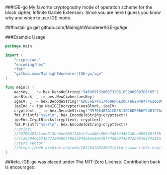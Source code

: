 ###IGE-go
My favorite cryptography mode of operation scheme for the block cipher, Infinite Garble Extension.
Since you are here I guess you know why and when to use IGE mode.

###Install
go get github.com/MidnightWonderer/IGE-go/ige

###Example Usage
```Go
package main

import (
	"crypto/aes"
	"encoding/hex"
	"fmt"
	"github.com/MidnightWonderer/IGE-go/ige"
)

func main() {
	aesKey, _ := hex.DecodeString("5468697320697320616E20696D706C65")
	aesBlock, _ := aes.NewCipher(aesKey)
	igeIV, _ := hex.DecodeString("6D656E746174696F6E206F6620494745206D6F646520666F72204F70656E5353")
	igeEnc := ige.NewIGEEncrypter(aesBlock, igeIV)
	crypttext, _ := hex.DecodeString("99706487A1CDE613BC6DE0B6F24B1C7AA448C8B9C3403E3467A8CAD89340F53B")
	fmt.Printf("%s\r\n", hex.EncodeToString(crypttext))
	igeEnc.CryptBlocks(crypttext, crypttext)
	fmt.Printf("%s\r\n", hex.EncodeToString(crypttext))
	//print:
	//99706487a1cde613bc6de0b6f24b1c7aa448c8b9c3403e3467a8cad89340f53b
	//4c2e204c6574277320686f70652042656e20676f74206974207269676874210a
	//test vector:
	//https://web.archive.org/web/20120418022623/http://www.links.org/files/openssl-ige.pdf
}
```

###etc.
IGE-go was placed under The MIT-Zero License. Contribution back is encouraged.